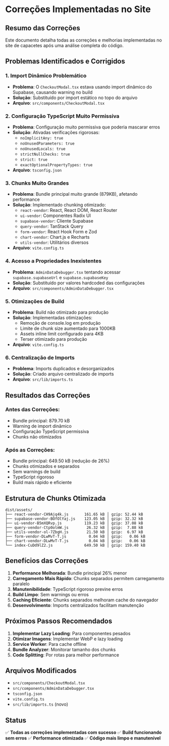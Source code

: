 # Correções Implementadas no Site

## Resumo das Correções

Este documento detalha todas as correções e melhorias implementadas no site de capacetes após uma análise completa do código.

## Problemas Identificados e Corrigidos

### 1. **Import Dinâmico Problemático**
- **Problema**: O `CheckoutModal.tsx` estava usando import dinâmico do Supabase, causando warning no build
- **Solução**: Substituído por import estático no topo do arquivo
- **Arquivo**: `src/components/CheckoutModal.tsx`

### 2. **Configuração TypeScript Muito Permissiva**
- **Problema**: Configuração muito permissiva que poderia mascarar erros
- **Solução**: Ativadas verificações rigorosas:
  - `noImplicitAny: true`
  - `noUnusedParameters: true`
  - `noUnusedLocals: true`
  - `strictNullChecks: true`
  - `strict: true`
  - `exactOptionalPropertyTypes: true`
- **Arquivo**: `tsconfig.json`

### 3. **Chunks Muito Grandes**
- **Problema**: Bundle principal muito grande (879KB), afetando performance
- **Solução**: Implementado chunking otimizado:
  - `react-vendor`: React, React DOM, React Router
  - `ui-vendor`: Componentes Radix UI
  - `supabase-vendor`: Cliente Supabase
  - `query-vendor`: TanStack Query
  - `form-vendor`: React Hook Form e Zod
  - `chart-vendor`: Chart.js e Recharts
  - `utils-vendor`: Utilitários diversos
- **Arquivo**: `vite.config.ts`

### 4. **Acesso a Propriedades Inexistentes**
- **Problema**: `AdminDataDebugger.tsx` tentando acessar `supabase.supabaseUrl` e `supabase.supabaseKey`
- **Solução**: Substituído por valores hardcoded das configurações
- **Arquivo**: `src/components/AdminDataDebugger.tsx`

### 5. **Otimizações de Build**
- **Problema**: Build não otimizado para produção
- **Solução**: Implementadas otimizações:
  - Remoção de console.log em produção
  - Limite de chunk size aumentado para 1000KB
  - Assets inline limit configurado para 4KB
  - Terser otimizado para produção
- **Arquivo**: `vite.config.ts`

### 6. **Centralização de Imports**
- **Problema**: Imports duplicados e desorganizados
- **Solução**: Criado arquivo centralizado de imports
- **Arquivo**: `src/lib/imports.ts`

## Resultados das Correções

### Antes das Correções:
- Bundle principal: 879.70 kB
- Warning de import dinâmico
- Configuração TypeScript permissiva
- Chunks não otimizados

### Após as Correções:
- Bundle principal: 649.50 kB (redução de 26%)
- Chunks otimizados e separados
- Sem warnings de build
- TypeScript rigoroso
- Build mais rápido e eficiente

## Estrutura de Chunks Otimizada

```
dist/assets/
├── react-vendor-CH9Ajq4k.js       161.65 kB │ gzip: 52.44 kB
├── supabase-vendor-BOfOlYaj.js    123.05 kB │ gzip: 32.32 kB
├── ui-vendor-B5mXQRvp.js          119.23 kB │ gzip: 37.08 kB
├── query-vendor-Ctp0olmW.js        26.32 kB │ gzip:  7.88 kB
├── utils-vendor-ol-7ZbgH.js        21.50 kB │ gzip:  6.97 kB
├── form-vendor-DLwMvT-T.js          0.04 kB │ gzip:   0.06 kB
├── chart-vendor-DLwMvT-T.js         0.04 kB │ gzip:   0.06 kB
└── index-CuDd9lZ2.js              649.50 kB │ gzip: 159.40 kB
```

## Benefícios das Correções

1. **Performance Melhorada**: Bundle principal 26% menor
2. **Carregamento Mais Rápido**: Chunks separados permitem carregamento paralelo
3. **Manutenibilidade**: TypeScript rigoroso previne erros
4. **Build Limpo**: Sem warnings ou erros
5. **Caching Eficiente**: Chunks separados melhoram cache do navegador
6. **Desenvolvimento**: Imports centralizados facilitam manutenção

## Próximos Passos Recomendados

1. **Implementar Lazy Loading**: Para componentes pesados
2. **Otimizar Imagens**: Implementar WebP e lazy loading
3. **Service Worker**: Para cache offline
4. **Bundle Analyzer**: Monitorar tamanho dos chunks
5. **Code Splitting**: Por rotas para melhor performance

## Arquivos Modificados

- `src/components/CheckoutModal.tsx`
- `src/components/AdminDataDebugger.tsx`
- `tsconfig.json`
- `vite.config.ts`
- `src/lib/imports.ts` (novo)

## Status

✅ **Todas as correções implementadas com sucesso**
✅ **Build funcionando sem erros**
✅ **Performance otimizada**
✅ **Código mais limpo e manutenível**
